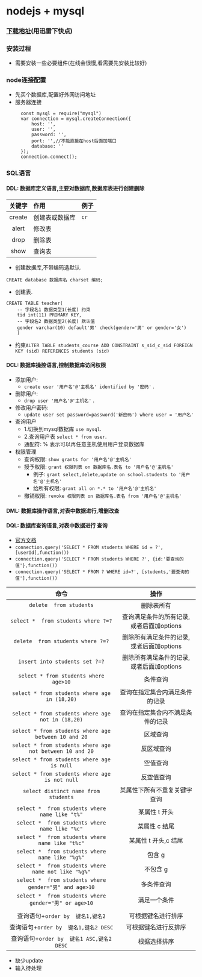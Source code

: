 # nodejs + mysql

### [下载地址](https://dev.mysql.com/downloads/mysql/)(用迅雷下快点)

### 安装过程

* 需要安装一些必要组件(在线会很慢,看需要先安装比较好)


### node连接配置

* 先买个数据库,配置好外网访问地址
* 服务器连接
  ```
    const mysql = require("mysql")
    var connection = mysql.createConnection({
        host: '',
        user: '',
        password: '',
        port: '',//不能直接在host后面加端口
        database: ''
    });
    connection.connect();
  ```

### SQL语言

#### DDL: 数据库定义语言,主要对数据库,数据库表进行创建删除

| 关键字 | 作用           | 例子 |
| :----: | :------------- | :--- |
| create | 创建表或数据库 | `cr` |
| alert  | 修改表         |      |
|  drop  | 删除表         |      |
|  show  | 查询表         |      |

* 创建数据库,不带编码选默认.

```
CREATE database 数据库名 charset 编码;
```

* 创建表.

```
CREATE TABLE teacher(
    -- 字段名1 数据类型1(长度) 约束 
    tid int(11) PRIMARY KEY,
    -- 字段名2 数据类型2(长度) 默认值 
    gender varchar(10) default'男' check(gender='男' or gender='女')
    )
```
* 约束`ALTER TABLE students_course ADD CONSTRAINT s_sid_c_sid FOREIGN KEY (sid) REFERENCES students (sid)`


#### DCL: 数据库操控语言,控制数据库访问权限
* 添加用户:
  * `create user '用户名'@'主机名' identified by '密码'` .
* 删除用户:
  * `drop user '用户名'@'主机名'` .
* 修改用户密码:
  * `update user set password=password('新密码') where user = '用户名'`
* 查询用户
  * 1.切换到mysql数据库 `use mysql`.
  * 2.查询用户表 `select * from user`.
  * 通配符: % 表示可以再任意主机使用用户登录数据库
* 权限管理
  * 查询权限: `show grants for '用户名'@'主机名'`
  * 授予权限: `grant 权限列表 on 数据库名.表名 to '用户名'@'主机名'`
    * 例子: `grant select,delete,update on school.students to '用户名'@'主机名'` 
    * 给所有权限: `grant all on *.* to '用户名'@'主机名'`
  * 撤销权限: `revoke 权限列表 on 数据库名.表名 from '用户名'@'主机名'`



#### DML: 数据库操作语言,对表中数据进行,增删改查
#### DQL: 数据库查询语言,对表中数据进行 查询


* [官方文档](https://www.npmjs.com/package/mysql#escaping-query-values)
* `connection.query('SELECT * FROM students WHERE id = ?', [userId],function())`
* `connection.query('SELECT * FROM students WHERE ?', {id:'要查询的值'},function())`
* `connection.query('SELECT * FROM ? WHERE id=?', [students,'要查询的值'],function())`
  
  
|                           命令                           |                   操作                   |
| :------------------------------------------------------: | :--------------------------------------: |
|                 `delete  from students`                  |                删除表所有                |
|           `select *  from students where ?=?`            | 查询满足条件的所有记录,或者后面加options |
|            `delete  from students where ?=?`             | 删除所有满足条件的记录,或者后面加options |
|              `insert into students set ?=?`              | 删除所有满足条件的记录,或者后面加options |
|          `select * from students where age>10`           |                 条件查询                 |
|      `select * from students where age in (18,20)`       |      查询在指定集合内满足条件的记录      |
|    `select * from students where age not in (18,20)`     |     查询在指定集合内不满足条件的记录     |
|   `select * from students where age between 10 and 20`   |                 区域查询                 |
| `select * from students where age not between 10 and 20` |                反区域查询                |
|        `select * from students where age is null`        |                 空值查询                 |
|      `select * from students where age is not null`      |                反空值查询                |
|           `select distinct name from students`           |       某属性下所有不重复关键字查询       |
|      `select *  from students where name like "t%"`      |              某属性 t 开头               |
|      `select *  from students where name like "%c"`      |              某属性 c 结尾               |
|     `select *  from students where name like "t%c"`      |           某属性 t 开头,c 结尾           |
|     `select *  from students where name like "%g%"`      |                  包含 g                  |
|   `select *  from students where name not like "%g%"`    |                 不包含 g                 |
|  `select *  from students where gender="男" and age>10`  |                多条件查询                |
|  `select *  from students where gender="男" or age>10`   |               满足一个条件               |
|                                                          |                                          |
|             查询语句+`order by  键名1,键名2`             |            可根据键名进行排序            |
|          查询语句+`order by  键名1,键名2 DESC`           |           可根据键名进行反排序           |
|        查询语句+`order by  键名1 ASC,键名2 DESC`         |               根据选择排序               |
* 缺少update
* 输入待处理



